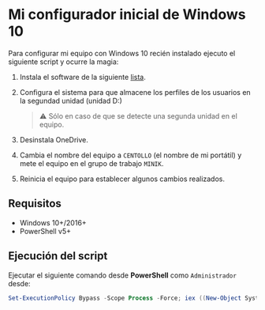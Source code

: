 ﻿# Mi configurador inicial de Windows 10

Para configurar mi equipo con Windows 10 recién instalado ejecuto el siguiente script y ocurre la magia:

1. Instala el software de la siguiente [lista](packages.txt).

2. Configura el sistema para que almacene los perfiles de los usuarios en la segundad unidad (unidad D:)

   > :warning: Sólo en caso de que se detecte una segunda unidad en el equipo.

3. Desinstala OneDrive.

4. Cambia el nombre del equipo a `CENTOLLO` (el nombre de mi portátil) y mete el equipo en el grupo de trabajo `MINIK`.

5. Reinicia el equipo para establecer algunos cambios realizados.

## Requisitos

* Windows 10+/2016+
* PowerShell v5+

## Ejecución del script

Ejecutar el siguiente comando desde **PowerShell** como `Administrador` desde:

```powershell
Set-ExecutionPolicy Bypass -Scope Process -Force; iex ((New-Object System.Net.WebClient).DownloadString('https://raw.githubusercontent.com/fvarrui/ConfigMyWin10/master/config-windows.ps1'))
```
